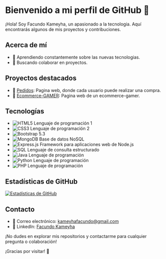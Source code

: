 # Bienvenido a mi perfil de GitHub 👋

¡Hola! Soy Facundo Kameyha, un apasionado a la tecnologia. Aquí encontrarás algunos de mis proyectos y contribuciones.

## Acerca de mí

- 🌱 Aprendiendo constantemente sobre las nuevas tecnologias.
- 👯 Buscando colaborar en proyectos.

## Proyectos destacados

- 🚀 [Pedidos](https://github.com/KameyhaFacundo/Pedidos-Frontend): Pagina web, donde cada usuario puede realizar una compra.
- 🌟 [Ecommerce-GAMER](https://github.com/KameyhaFacundo/Ecommerce-gamer): Pagina web de un ecommerce-gamer.

## Tecnologías

- ![HTML5](https://img.shields.io/badge/HTML5-E34F26?style=flat-square&logo=html5&logoColor=white) Lenguaje de programación 1
- ![CSS3](https://img.shields.io/badge/CSS3-1572B6?style=flat-square&logo=css3&logoColor=white) Lenguaje de programación 2
- ![Bootstrap](https://img.shields.io/badge/Bootstrap-563D7C?style=flat-square&logo=bootstrap&logoColor=white) 5.3
- ![MongoDB](https://img.shields.io/badge/MongoDB-47A248?style=flat-square&logo=mongodb&logoColor=white) Base de datos NoSQL
- ![Express.js](https://img.shields.io/badge/Express.js-000000?style=flat-square&logo=express&logoColor=white) Framework para aplicaciones web de Node.js
- ![SQL](https://img.shields.io/badge/SQL-003B57?style=flat-square&logo=postgresql&logoColor=white) Lenguaje de consulta estructurado
- ![Java](https://img.shields.io/badge/Java-007396?style=flat-square&logo=java&logoColor=white) Lenguaje de programación
- ![Python](https://img.shields.io/badge/Python-3776AB?style=flat-square&logo=python&logoColor=white) Lenguaje de programación
- ![PHP](https://img.shields.io/badge/PHP-777BB4?style=flat-square&logo=php&logoColor=white) Lenguaje de programación


## Estadísticas de GitHub

[![Estadísticas de GitHub](https://github-readme-stats.vercel.app/api?username=KameyhaFacundo&show_icons=true&count_private=true&hide=contribs)](https://github.com/KameyhaFacundo)

## Contacto

- 📧 Correo electrónico: kameyhafacundo@gmail.com
- 💼 LinkedIn: [Facundo Kameyha](https://www.linkedin.com/in/facundo-kameyha/)

¡No dudes en explorar mis repositorios y contactarme para cualquier pregunta o colaboración!

¡Gracias por visitar! 🚀

